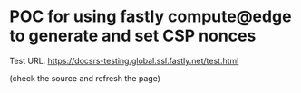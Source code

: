 # POC for using fastly compute@edge to generate and set CSP nonces

Test URL: https://docsrs-testing.global.ssl.fastly.net/test.html


(check the source and refresh the page)
